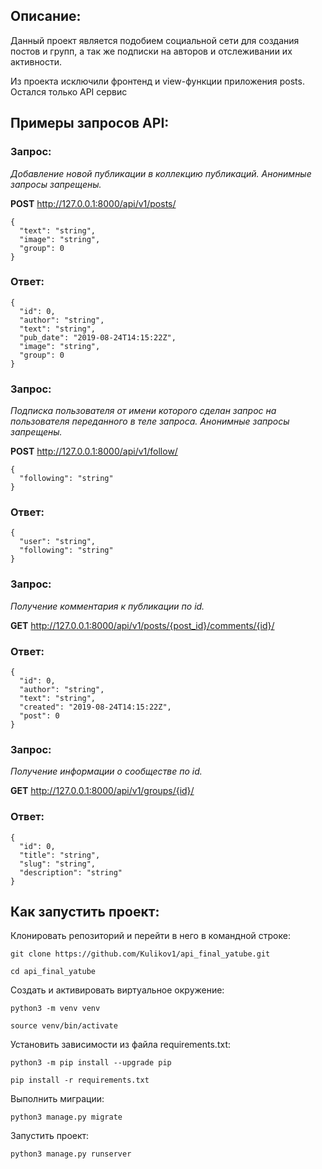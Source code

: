 ## Описание:

Данный проект является подобием социальной сети для создания постов и групп, а так же подписки на авторов и отслеживании их активности.

Из проекта исключили фронтенд и view-функции приложения posts. Остался только API сервис


## Примеры запросов API:

### Запрос:

*Добавление новой публикации в коллекцию публикаций. Анонимные запросы запрещены.*

**POST** http://127.0.0.1:8000/api/v1/posts/
```
{
  "text": "string",
  "image": "string",
  "group": 0
}
```
### Ответ:
```
{
  "id": 0,
  "author": "string",
  "text": "string",
  "pub_date": "2019-08-24T14:15:22Z",
  "image": "string",
  "group": 0
}
```
### Запрос:

*Подписка пользователя от имени которого сделан запрос на пользователя переданного в теле запроса. Анонимные запросы запрещены.*

**POST** http://127.0.0.1:8000/api/v1/follow/
```
{
  "following": "string"
}
```
### Ответ:
```
{
  "user": "string",
  "following": "string"
}
```
### Запрос:

*Получение комментария к публикации по id.*

**GET** http://127.0.0.1:8000/api/v1/posts/{post_id}/comments/{id}/
### Ответ:
```
{
  "id": 0,
  "author": "string",
  "text": "string",
  "created": "2019-08-24T14:15:22Z",
  "post": 0
}
```
### Запрос:

*Получение информации о сообществе по id.*

**GET** http://127.0.0.1:8000/api/v1/groups/{id}/
### Ответ:
```
{
  "id": 0,
  "title": "string",
  "slug": "string",
  "description": "string"
}
```

## Как запустить проект:

Клонировать репозиторий и перейти в него в командной строке:

```
git clone https://github.com/Kulikov1/api_final_yatube.git
```

```
cd api_final_yatube
```

Cоздать и активировать виртуальное окружение:

```
python3 -m venv venv
```

```
source venv/bin/activate
```

Установить зависимости из файла requirements.txt:

```
python3 -m pip install --upgrade pip
```

```
pip install -r requirements.txt
```

Выполнить миграции:

```
python3 manage.py migrate
```

Запустить проект:

```
python3 manage.py runserver
```
